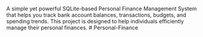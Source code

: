 A simple yet powerful SQLite-based Personal Finance Management System that helps you track bank account balances, transactions, budgets, and spending trends. This project is designed to help individuals efficiently manage their personal finances. # Personal-Finance
